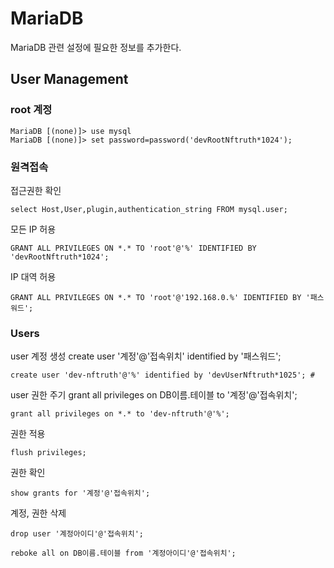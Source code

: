 # MariaDB
MariaDB 관련 설정에 필요한 정보를 추가한다.

## User Management
### root 계정 
```
MariaDB [(none)]> use mysql
MariaDB [(none)]> set password=password('devRootNftruth*1024');
```
### 원격접속
접근권한 확인
```
select Host,User,plugin,authentication_string FROM mysql.user;
```

모든 IP 허용
```
GRANT ALL PRIVILEGES ON *.* TO 'root'@'%' IDENTIFIED BY 'devRootNftruth*1024';
```
IP 대역 허용
```
GRANT ALL PRIVILEGES ON *.* TO 'root'@'192.168.0.%' IDENTIFIED BY '패스워드';
```


### Users
user 계정 생성
create user '계정'@'접속위치' identified by '패스워드';
```
create user 'dev-nftruth'@'%' identified by 'devUserNftruth*1025'; # 
```
user 권한 주기
grant all privileges on DB이름.테이블 to '계정'@'접속위치';
```
grant all privileges on *.* to 'dev-nftruth'@'%';
```

권한 적용
```
flush privileges;
```
권한 확인
```
show grants for '계정'@'접속위치';
```

계정, 권한 삭제
```
drop user '계정아이디'@'접속위치';

reboke all on DB이름.테이블 from '계정아이디'@'접속위치';
```





